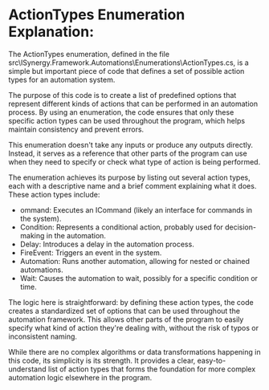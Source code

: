 # ActionTypes Enumeration Explanation:

The ActionTypes enumeration, defined in the file src\ISynergy.Framework.Automations\Enumerations\ActionTypes.cs, is a simple but important piece of code that defines a set of possible action types for an automation system.

The purpose of this code is to create a list of predefined options that represent different kinds of actions that can be performed in an automation process. By using an enumeration, the code ensures that only these specific action types can be used throughout the program, which helps maintain consistency and prevent errors.

This enumeration doesn't take any inputs or produce any outputs directly. Instead, it serves as a reference that other parts of the program can use when they need to specify or check what type of action is being performed.

The enumeration achieves its purpose by listing out several action types, each with a descriptive name and a brief comment explaining what it does. These action types include:

- ommand: Executes an ICommand (likely an interface for commands in the system).
- Condition: Represents a conditional action, probably used for decision-making in the automation.
- Delay: Introduces a delay in the automation process.
- FireEvent: Triggers an event in the system.
- Automation: Runs another automation, allowing for nested or chained automations.
- Wait: Causes the automation to wait, possibly for a specific condition or time.

The logic here is straightforward: by defining these action types, the code creates a standardized set of options that can be used throughout the automation framework. This allows other parts of the program to easily specify what kind of action they're dealing with, without the risk of typos or inconsistent naming.

While there are no complex algorithms or data transformations happening in this code, its simplicity is its strength. It provides a clear, easy-to-understand list of action types that forms the foundation for more complex automation logic elsewhere in the program.